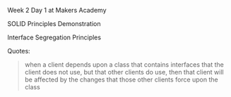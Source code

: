 Week 2 Day 1 at Makers Academy

SOLID Principles Demonstration

Interface Segregation Principles

Quotes:

>when a client depends upon a class that contains interfaces
>that the client does not use, but that other clients do use,
>then that client will be affected by the changes that those 
>other clients force upon the class
